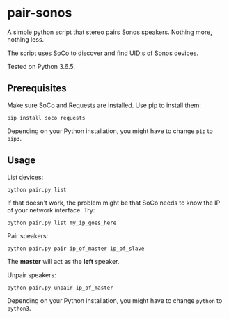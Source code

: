# pair-sonos
A simple python script that stereo pairs Sonos speakers. Nothing more, nothing less.

The script uses [SoCo](https://github.com/SoCo/SoCo) to discover and find UID:s of Sonos devices.

Tested on Python 3.6.5.

## Prerequisites

Make sure SoCo and Requests are installed. Use pip to install them:

```
pip install soco requests
```

Depending on your Python installation, you might have to change `pip` to `pip3`.

## Usage

List devices:
```
python pair.py list
```

If that doesn't work, the problem might be that SoCo needs to know the IP of your network interface. Try:
```
python pair.py list my_ip_goes_here
```

Pair speakers:
```
python pair.py pair ip_of_master ip_of_slave
```

The **master** will act as the **left** speaker.

Unpair speakers:
```
python pair.py unpair ip_of_master
```

Depending on your Python installation, you might have to change `python` to `python3`.
